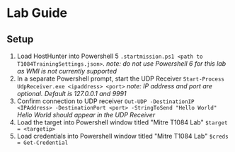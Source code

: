 # Lab Guide

## Setup
1. Load HostHunter into Powershell 5 `.startmission.ps1 <path to T1084TrainingSettings.json>`. 
    *note: do not use Powershell 6 for this lab as WMI is not currently supported*
2. In a separate Powershell prompt, start the UDP Receiver `Start-Process UdpReceiver.exe <ipaddress> <port>`
    *note: IP address and port are optional. Default is 127.0.0.1 and 9991*
3. Confirm connection to UDP receiver `Out-UDP -DestinationIP <IPAddress> -DestinationPort <port> -StringToSend "Hello World"`
    *Hello World should appear in the UDP Receiver*
4. Load the target into Powershell window titled "Mitre T1084 Lab" `$target = <targetip>`
5. Load credentials into Powershell window titled "Mitre T1084 Lab" `$creds = Get-Credential`

    